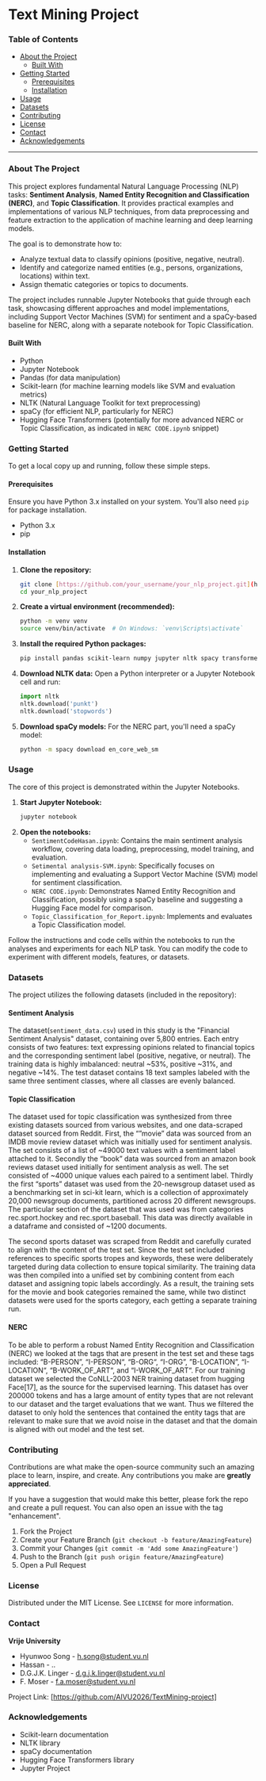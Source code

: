 # Text Mining Project

### Table of Contents

* [About the Project](#about-the-project)
    * [Built With](#built-with)
* [Getting Started](#getting-started)
    * [Prerequisites](#prerequisites)
    * [Installation](#installation)
* [Usage](#usage)
* [Datasets](#datasets)
* [Contributing](#contributing)
* [License](#license)
* [Contact](#contact)
* [Acknowledgements](#acknowledgements)

---


### About The Project

This project explores fundamental Natural Language Processing (NLP) tasks: **Sentiment Analysis**, **Named Entity Recognition and Classification (NERC)**, and **Topic Classification**. It provides practical examples and implementations of various NLP techniques, from data preprocessing and feature extraction to the application of machine learning and deep learning models.

The goal is to demonstrate how to:
* Analyze textual data to classify opinions (positive, negative, neutral).
* Identify and categorize named entities (e.g., persons, organizations, locations) within text.
* Assign thematic categories or topics to documents.

The project includes runnable Jupyter Notebooks that guide through each task, showcasing different approaches and model implementations, including Support Vector Machines (SVM) for sentiment and a spaCy-based baseline for NERC, along with a separate notebook for Topic Classification.

#### Built With

* Python
* Jupyter Notebook
* Pandas (for data manipulation)
* Scikit-learn (for machine learning models like SVM and evaluation metrics)
* NLTK (Natural Language Toolkit for text preprocessing)
* spaCy (for efficient NLP, particularly for NERC)
* Hugging Face Transformers (potentially for more advanced NERC or Topic Classification, as indicated in `NERC CODE.ipynb` snippet)

### Getting Started

To get a local copy up and running, follow these simple steps.

#### Prerequisites

Ensure you have Python 3.x installed on your system. You'll also need `pip` for package installation.

* Python 3.x
* pip

#### Installation

1.  **Clone the repository:**
    ```bash
    git clone [https://github.com/your_username/your_nlp_project.git](https://github.com/your_username/your_nlp_project.git)
    cd your_nlp_project
    ```
2.  **Create a virtual environment (recommended):**
    ```bash
    python -m venv venv
    source venv/bin/activate  # On Windows: `venv\Scripts\activate`
    ```
3.  **Install the required Python packages:**
    ```bash
    pip install pandas scikit-learn numpy jupyter nltk spacy transformers torch
    ```
4.  **Download NLTK data:**
    Open a Python interpreter or a Jupyter Notebook cell and run:
    ```python
    import nltk
    nltk.download('punkt')
    nltk.download('stopwords')

5.  **Download spaCy models:**
    For the NERC part, you'll need a spaCy model:
    ```bash
    python -m spacy download en_core_web_sm
    ```

### Usage

The core of this project is demonstrated within the Jupyter Notebooks.

1.  **Start Jupyter Notebook:**
    ```bash
    jupyter notebook
    ```
2.  **Open the notebooks:**
    * `SentimentCodeHasan.ipynb`: Contains the main sentiment analysis workflow, covering data loading, preprocessing, model training, and evaluation.
    * `Setimental analysis-SVM.ipynb`: Specifically focuses on implementing and evaluating a Support Vector Machine (SVM) model for sentiment classification.
    * `NERC CODE.ipynb`: Demonstrates Named Entity Recognition and Classification, possibly using a spaCy baseline and suggesting a Hugging Face model for comparison.
    * `Topic_Classification_for_Report.ipynb`: Implements and evaluates a Topic Classification model.

Follow the instructions and code cells within the notebooks to run the analyses and experiments for each NLP task. You can modify the code to experiment with different models, features, or datasets.

### Datasets

The project utilizes the following datasets (included in the repository):

#### Sentiment Analysis
 The dataset(`sentiment_data.csv`) used in this study is the "Financial Sentiment Analysis" dataset, containing over 5,800 entries. 
 Each entry consists of two features: text expressing opinions related to financial topics and the corresponding sentiment label (positive, negative, or neutral). 
 The training data is highly imbalanced: neutral ~53%, positive ~31%, and negative ~14%. 
 The test dataset contains 18 text samples labeled with the same three sentiment classes, where all classes are evenly balanced.

#### Topic Classification
The dataset used for topic classification was synthesized from three existing datasets sourced from various websites, and one data-scraped dataset sourced from Reddit. First, the “”movie” data was sourced from an IMDB movie review dataset which was initially used for sentiment analysis. The set consists of a list of ~49000 text values with a sentiment label attached to it. Secondly the “book” data was sourced from an amazon book reviews dataset used initially for sentiment analysis as well. The set consisted of ~4000 unique values each paired to a sentiment label. Thirdly the first “sports” dataset was used from the 20-newsgroup dataset used as a benchmarking set in sci-kit learn, which is a collection of approximately 20,000 newsgroup documents, partitioned across 20 different newsgroups. The particular section of the dataset that was used was from categories rec.sport.hockey and rec.sport.baseball. This data was directly available in a dataframe and consisted of ~1200 documents. 

The second sports dataset was scraped from Reddit and carefully curated to align with the content of the test set. Since the test set included references to specific sports tropes and keywords, these were deliberately targeted during data collection to ensure topical similarity. The training data was then compiled into a unified set by combining content from each dataset and assigning topic labels accordingly. As a result, the training sets for the movie and book categories remained the same, while two distinct datasets were used for the sports category, each getting a separate training run.

#### NERC
To be able to perform a robust Named Entity Recognition and Classification (NERC) we looked at the tags that are present in the test set and these tags included: “B-PERSON”, “I-PERSON“, “B-ORG“, “I-ORG”, ”B-LOCATION”, “I-LOCATION“, “B-WORK_OF_ART“, and “I-WORK_OF_ART“. For our training dataset we selected the CoNLL-2003 NER training dataset from hugging Face[17], as the source for the supervised learning. This dataset has over 200000 tokens and has a large amount of entity types that are not relevant to our dataset and the target evaluations that we want. Thus we filtered the dataset to only hold the sentences that contained the entity tags that are relevant to make sure that we avoid noise in the dataset and that the domain is aligned with out model and the test set. 


### Contributing

Contributions are what make the open-source community such an amazing place to learn, inspire, and create. Any contributions you make are **greatly appreciated**.

If you have a suggestion that would make this better, please fork the repo and create a pull request. You can also open an issue with the tag "enhancement".

1.  Fork the Project
2.  Create your Feature Branch (`git checkout -b feature/AmazingFeature`)
3.  Commit your Changes (`git commit -m 'Add some AmazingFeature'`)
4.  Push to the Branch (`git push origin feature/AmazingFeature`)
5.  Open a Pull Request

### License

Distributed under the MIT License. See `LICENSE` for more information.

### Contact

**Vrije University**
* Hyunwoo Song - h.song@student.vu.nl
* Hassan - ..
* D.G.J.K. Linger - d.g.j.k.linger@student.vu.nl
* F. Moser - f.a.moser@student.vu.nl

Project Link: [https://github.com/AIVU2026/TextMining-project]

### Acknowledgements

* Scikit-learn documentation
* NLTK library
* spaCy documentation
* Hugging Face Transformers library
* Jupyter Project

